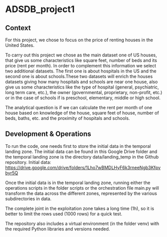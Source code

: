 # ADSDB_project1

## Context 
For this project, we chose to focus on the price of renting houses in the United States.

To carry out this project we chose as the main dataset one of US houses, that give us some characteristics like square feet, number of beds and its price (rent per month). In order to complement this information we select two additional datasets. The first one is about hospitals in the US and the second one is about schools.These two datasets will enrich the houses datasets giving how many hospitals and schools are near one house, also give us some characteristics like the type of hospital (general, psychiatric, long term care, etc.), the owner (governmental, proprietary, non-profit, etc.) or in the case of schools if is preschool, elementary, middle or high school.

The analytical question is if we can calculate the rent per month of one house based on knowledge of the house, square feet of house, number of beds, baths, etc. and the proximity of hospitals and schools.

## Development & Operations

To run the code, one needs first to store the initial data in the temporal landing zone. The initial data can be found in this Google Drive folder and the temporal landing zone is the directory data/landing_temp in the Github repository. Initial data: https://drive.google.com/drive/folders/1Lho7wBMDLHyF6k3rneeNgb3Kfpvbyr5Q

Once the initial data is in the temporal landing zone, running either the operations scripts in the folder scripts or the orchestration file main.py will transform the data across the different zones, represented by the various subdirectories in data.

The complete joint in the exploitation zone takes a long time (1h), so it is better to limit the rows used (1000 rows) for a quick test.

The repository also includes a virtual environment (in the folder venv) with the required Python libraries and versions needed.
